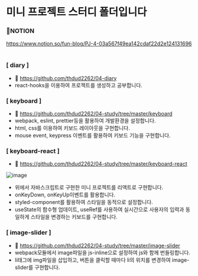 # 미니 프로젝트 스터디 폴더입니다
### 📕NOTION <br>
https://www.notion.so/fun-blog/PJ-4-03a567f49ea142cdaf22d2e124131696 <br>
<br>

### [ diary ]
- 🔎 https://github.com/thdud2262/04-diary
- react-hooks을 이용하여 프로젝트를 생성하고 공부합니다.<br>

### [ keyboard ]
- 🔎 https://github.com/thdud2262/04-study/tree/master/keyboard
- webpack, eslint, prettier등을 활용하여 개발환경을 설정합니다.
- html, css를 이용하여 키보드 레이아웃을 구현합니다.
- mouse event, keypress 이벤트를 활용하여 키보드 기능을 구현합니다.

### [ keyboard-react ]
- 🔎 https://github.com/thdud2262/04-study/tree/master/keyboard-react
 
![image](https://user-images.githubusercontent.com/85012454/232808231-0221c76b-d1dc-43dd-af11-daedc03fd4ac.png)

- 위에서 자바스크립트로 구현한 미니 프로젝트를 리액트로 구현합니다.
- onKeyDown, onKeyUp이벤트를 활용합니다. 
- styled-component를 활용하여 스타일을 동적으로 설정합니다.
- useState의 함수형 업데이트, useRef를 사용하여 실시간으로 사용자의 입력과 동일하게 스타일을 변경하는 키보드를 구현합니다.

### [ image-slider ]
- 🔎 https://github.com/thdud2262/04-study/tree/master/image-slider
- webpack모듈에서 image파일을 js-inline으로 설정하여 js와 함께 번들링합니다.
- li태그에 img파일을 삽입하고, 버튼을 클릭할 때마다 li의 위치를 변경하여 image-slider를 구현합니다.
